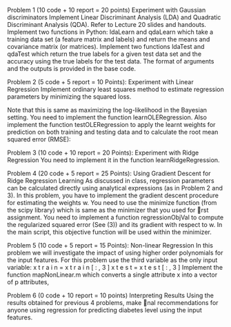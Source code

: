 Problem 1 (10 code + 10 report = 20 points) Experiment with
Gaussian discriminators
Implement Linear Discriminant Analysis (LDA) and Quadratic Discriminant Analysis (QDA). Refer
to Lecture 20 slides and handouts. Implement two functions in Python: ldaLearn and qdaLearn which take
a training data set (a feature matrix and labels) and return the means and covariance matrix (or matrices).
Implement two functions ldaTest and qdaTest which return the true labels for a given test data set and
the accuracy using the true labels for the test data. The format of arguments and the outputs is provided
in the base code.

Problem 2 (5 code + 5 report = 10 Points): Experiment with
Linear Regression
Implement ordinary least squares method to estimate regression parameters by minimizing the squared loss.

Note that this is same as maximizing the log-likelihood in the Bayesian setting. You need to implement the
function learnOLERegression. Also implement the function testOLERegression to apply the learnt weights
for prediction on both training and testing data and to calculate the root mean squared error (RMSE):

Problem 3 (10 code + 10 report = 20 Points): Experiment with Ridge Regression
You need to implement it in the function learnRidgeRegression.

Problem 4 (20 code + 5 report = 25 Points): Using Gradient Descent
for Ridge Regression Learning
As discussed in class, regression parameters can be calculated directly using analytical expressions (as in
Problem 2 and 3). In this problem, you have to implement the
gradient descent procedure for estimating the weights w.
You need to use the minimize function (from the scipy library) which is same as the minimizer that you
used for rst assignment. You need to implement a function regressionObjVal to compute the regularized
squared error (See (3)) and its gradient with respect to w. In the main script, this objective function will
be used within the minimizer.

Problem 5 (10 code + 5 report = 15 Points): Non-linear Regression
In this problem we will investigate the impact of using higher order polynomials for the input features. For
this problem use the third variable as the only input variable:
x t r a i n = x t r a i n [ : , 3 ]
x t e s t = x t e s t [ : , 3 ]
Implement the function mapNonLinear.m which converts a single attribute x into a vector of p attributes,


Problem 6 (0 code + 10 report = 10 points) Interpreting Results
Using the results obtained for previous 4 problems, make nal recommendations for anyone using regression
for predicting diabetes level using the input features.
